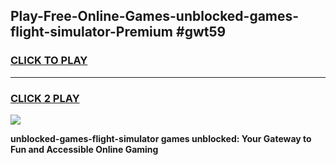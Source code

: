 
## Play-Free-Online-Games-unblocked-games-flight-simulator-Premium #gwt59
<h3>
<a href="https://premium.freeplayer.one?title=unblocked-games-flight-simulator&ref=8M">CLICK TO PLAY</a></h3>
<hr>

<h3>
<a href="https://premium.freeplayer.one?title=unblocked-games-flight-simulator&ref=8M">CLICK 2 PLAY</a>
  
</h3>

<a href="https://premium.freeplayer.one?title=unblocked-games-flight-simulator&ref=8M"><img src="https://clearcache.store/games.png"></a>


**unblocked-games-flight-simulator games unblocked: Your Gateway to Fun and Accessible Online Gaming**
